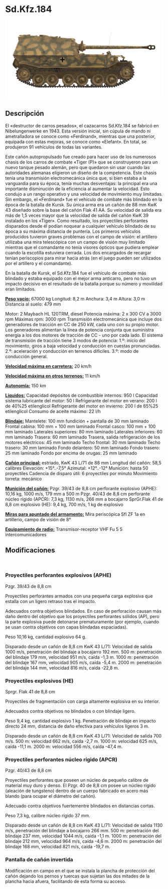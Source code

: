 ﻿# Sd.Kfz.184

![_sdkfz184](../images/_sdkfz184.png)

## Descripción

El «destructor de carros pesados», el cazacarros Sd.Kfz.184 se fabricó en Nibelungenwerke en 1943. Esta versión inicial, sin cúpula de mando ni ametralladora se conoce como «Ferdinand», mientras que una posterior, equipada con estas mejoras, se conoce como «Elefant». En total, se produjeron 91 vehículos de todas las variantes.

Este cañón autopropulsado fue creado para hacer uso de los numerosos chasis de los carros de combate «Tiger (P)» que se construyeron para un nuevo tanque pesado alemán, pero que quedaron sin usar cuando las autoridades alemanas eligieron un diseño de la competencia. Este chasis tenía una transmisión electromecánica única que, si bien estaba a la vanguardia para su época, tenía muchas desventajas: la principal era una importante disminución de la eficiencia al aumentar la velocidad. Esto condujo a un rango operativo y una velocidad de movimiento muy limitadas. Sin embargo, el «Ferdinand» fue el vehículo de combate más blindado en la época de la batalla de Kursk. Su única arma era un cañón de 88 mm KwK 43 diseñado sobre la base del cañón Flak 41 AA. Su velocidad de salida era más de 1,5 veces mayor que la velocidad de salida del cañón KwK 39 instalado en los «Tiger». Como resultado, los proyectiles perforantes disparados desde él podían noquear a cualquier vehículo blindado de su época a su máxima distancia de puntería. Los primeros vehículos producidos tuvieron graves problemas con el campo de visión: el artillero utilizaba una mira telescópica con un campo de visión muy limitado mientras que el comandante no tenía visores ópticos que pudiera emplear cuando la escotilla estuviera cerrada. Los dos encargados de recargar tenían periscopios para mirar hacia atrás (en el juego pueden ser utilizados por el artillero y el comandante).

En la batalla de Kursk, el Sd.Kfz.184 fue el vehículo de combate más blindado y estaba equipado con el mejor arma anticarro, pero no tuvo un impacto decisivo en el resultado de la batalla porque su número y movilidad eran limitados.

<b><u>Peso vacío:</u></b> 67000 kg
Longitud: 8,2 m
Anchura: 3,4 m
Altura: 3,0 m
Distancia al suelo: 479 mm

Motor: 2 Maybach HL 120TRM, diesel
Potencia máxima: 2 x 300 CV a 3000 rpm
Máximas rpm: 3000 rpm
Transmisión electromecánica que incluye dos generadores de tracción en CC de 250 kW, cada uno con su propio motor. Los generadores alimentan la línea de potencia conjunta que suministra energía a los dos motores de tracción de CC - uno por cada lado.
El sistema de transmisión de tracción tiene 3 modos de potencia:
1.º: inicio del movimiento, giros a baja velocidad y conducción en cuestas pronunciadas.
2.º: aceleración y conducción en terrenos difíciles.
3.º: modo de conducción general.

<b><u>Velocidad máxima en carretera:</u></b> 20 km/h

<b><u>Velocidad máxima en otros terrenos:</u></b> 11 km/h

<b><u>Autonomía:</u></b> 150 km

<b><u>Líquidos:</u></b>
Capacidad depósitos de combustible internos: 950 l
Capacidad sistema lubricante del motor: 50 l
Refrigerante del motor en verano: 200 l de 40%25 etilenglicol
Refrigerante del motor en invierno: 200 l de 65%25 etilenglicol
Consumo de aceite máximo: 22 l/h

<b><u>Blindaje:</u></b>
Mantelete: 100 mm fundición + pantalla de 30 mm laminado
Frontal cabina: 100 mm + 100 mm laminado
Frontal casco: 100 mm + 100 mm laminado
Laterales superiores: 80 mm laminado
Laterales inferiores: 60 mm laminado
Trasera: 60 mm laminado
Trasera, salida refrigeración de los motores eléctricos: 45 mm laminado
Techo frontal: 30 mm laminado
Techo trasero: 30 mm laminado
Fondo delantero: 50 mm laminado
Fondo trasero: 25 mm laminado
Fondo por encima de orugas: 25 mm laminado

<b><u>Cañón principal:</u></b> estriado, KwK 43 L/71 de 88 mm
Longitud del cañón: 58,5 calibres
Elevación: +15°..-7,5°
Azimutal: +12°..-12°
Munición: hasta 50 proyectiles
Cadencia de disparo útil: 6 proyectiles por minuto
Movimiento torreta: mecánico

<b><u>Munición del cañón:</u></b>
Pzgr. 39/43 de 8,8 cm perforante explosivo (APHE): 10,16 kg, 1000 m/s, 179 mm a 500 m
Pzgr. 40/43 de 8,8 cm perforante núcleo rígido (APCR): 7,3 kg, 1130 m/s, 266 mm a bocajarro
SprGr.Flak 41 de 8,8 cm explosivo (HE): 9,4 kg, 700 m/s, 1 kg de explosivo

<b><u>Miras para apuntado del armamento:</u></b>
Mira periscópica Sfl ZF 1a en artillerio, campo de visión de 8°

<b><u>Equipamiento de radio:</u></b>
Transmisor-receptor VHF Fu 5
5 intercomunicadores


## Modificaciones
﻿

### Proyectiles perforantes explosivos (APHE)

Pzgr. 39/43 de 8,8 cm

Proyectiles perforantes armados con una pequeña carga explosiva que estalla con un ligero retraso tras el impacto.

Adecuados contra objetivos blindados. En caso de perforación causan más daño dentro del objetivo que los proyectiles perforantes sólidos (AP), pero la parte explosiva puede detonarse prematuramente (por ejemplo, cuando se usan contra objetivos con capas blindadas espaciadas).

Peso 10,16 kg, cantidad explosivo 64 g.

Disparado desde un cañón de 8,8 cm KwK 43 L/71:
Velocidad de salida 1000 m/s, penetración del blindaje a bocajarro 192 mm.
500 m: penetración del blindaje 179 mm, velocidad 951 m/s, caída -1,3 m.
1000 m: penetración del blindaje 167 mm, velocidad 905 m/s, caída -5,4 m.
2000 m: penetración del blindaje 144 mm, velocidad 816 m/s, caída -22,8 m.﻿

### Proyectiles explosivos (HE)

Sprgr. Flak 41 de 8,8 cm

Proyectiles de fragmentación con carga altamente explosiva en su interior.

Adecuados contra objetivos no blindados o con blindaje ligero.

Peso 9,4 kg, cantidad explosivo 1 kg.
Penetración de blindaje en impacto directo 24 mm, distancia de daño efectiva para vehículos ligeros 3 m.

Disparado desde un cañón de 8,8 cm KwK 43 L/71:
Velocidad de salida 700 m/s.
500 m: velocidad 662 m/s, caída -2,7 m.
1000 m: velocidad 625 m/s, caída -11,1 m.
2000 m: velocidad 556 m/s, caída -47,4 m.﻿

### Proyectiles perforantes núcleo rígido (APCR)

Pzgr. 40/43 de 8,8 cm

Proyectiles perforantes que poseen un núcleo de pequeño calibre de material muy duro y denso. El Pzgr. 40 de 8,8 cm posee un núcleo rígido (aleación de tungsteno) dentro de un cuerpo fabricado en acero más blando (para ocupar el diámetro del cañón).

Adecuado contra objetivos fuertementre blindados en distancias cortas.

Peso 7,3 kg, calibre núcleo rígido 37 mm.

Disparado desde un cañón de 8,8 cm KwK 43 L/71:
Velocidad de salida 1130 m/s, penetración del blindaje a bocajarro 266 mm.
500 m: penetración del blindaje 237 mm, velocidad 1044 m/s, caída -1,1 m.
1000 m: penetración del blindaje 212 mm, velocidad 964 m/s, caída -4,6 m.
2000 m: penetración del blindaje 168 mm, velocidad 821 m/s, caída -19,7 m.﻿

### Pantalla de cañón invertida

Modificación en campo en el que se instala la plancha de protección del cañón dejando los pernos y tuercas que sujetan las dos mitades de la plancha hacia afuera, facilitando de esta forma su acceso.